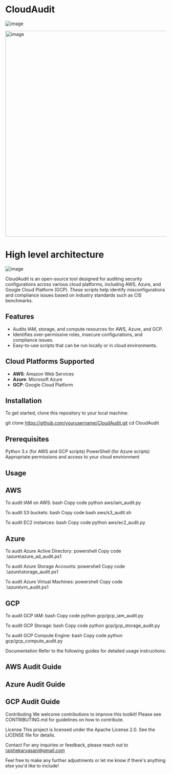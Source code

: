 # CloudAudit


![image](https://github.com/user-attachments/assets/7e423387-a4dd-40f6-b443-403bdbbc1fa4)

<img width="643" alt="image" src="https://github.com/user-attachments/assets/8e2319a0-43d4-4c90-8295-2690d7c7ab5b">


# High level architecture

![image](https://github.com/user-attachments/assets/23342e43-4c08-4e57-84fb-1cf69dc9fe09)





CloudAudit is an open-source tool designed for auditing security configurations across various cloud platforms, including AWS, Azure, and Google Cloud Platform (GCP). These scripts help identify misconfigurations and compliance issues based on industry standards such as CIS benchmarks.

## Features
- Audits IAM, storage, and compute resources for AWS, Azure, and GCP.
- Identifies over-permissive roles, insecure configurations, and compliance issues.
- Easy-to-use scripts that can be run locally or in cloud environments.

## Cloud Platforms Supported
- **AWS**: Amazon Web Services
- **Azure**: Microsoft Azure
- **GCP**: Google Cloud Platform

## Installation

To get started, clone this repository to your local machine:

git clone https://github.com/yourusername/CloudAudit.git
cd CloudAudit

## Prerequisites
Python 3.x (for AWS and GCP scripts)
PowerShell (for Azure scripts)
Appropriate permissions and access to your cloud environment

## Usage
## AWS
To audit IAM on AWS:
bash
Copy code
python aws/iam_audit.py

To audit S3 buckets:
bash
Copy code
bash aws/s3_audit.sh

To audit EC2 instances:
bash
Copy code
python aws/ec2_audit.py

## Azure
To audit Azure Active Directory:
powershell
Copy code
.\azure\azure_ad_audit.ps1

To audit Azure Storage Accounts:
powershell
Copy code
.\azure\storage_audit.ps1

To audit Azure Virtual Machines:
powershell
Copy code
.\azure\vm_audit.ps1

## GCP
To audit GCP IAM:
bash
Copy code
python gcp/gcp_iam_audit.py

To audit GCP Storage:
bash
Copy code
python gcp/gcp_storage_audit.py

To audit GCP Compute Engine:
bash
Copy code
python gcp/gcp_compute_audit.py

Documentation
Refer to the following guides for detailed usage instructions:

## AWS Audit Guide
## Azure Audit Guide
## GCP Audit Guide

Contributing
We welcome contributions to improve this toolkit! Please see CONTRIBUTING.md for guidelines on how to contribute.

License
This project is licensed under the Apache License 2.0. See the LICENSE file for details.


Contact
For any inquiries or feedback, please reach out to rajshekaryasani@gmail.com

Feel free to make any further adjustments or let me know if there's anything else you'd like to include!




